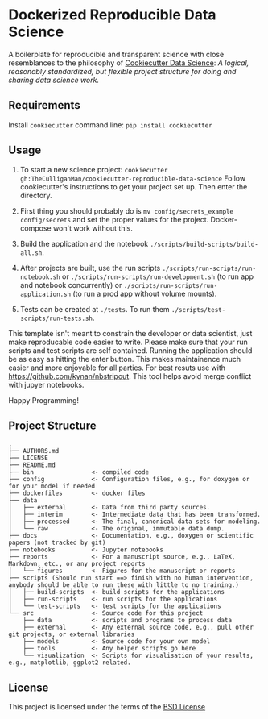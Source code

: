 Dockerized Reproducible Data Science
====================================

A boilerplate for reproducible and transparent science with close resemblances to the philosophy of [Cookiecutter Data Science](https://github.com/drivendata/cookiecutter-data-science): *A logical, reasonably standardized, but flexible project structure for doing and sharing data science work.*

Requirements
------------
Install `cookiecutter` command line: `pip install cookiecutter`    

Usage
-----
1. To start a new science project: `cookiecutter gh:TheCulliganMan/cookiecutter-reproducible-data-science`  Follow cookiecutter's instructions to get your project set up. Then enter the directory.

2. First thing you should probably do is `mv config/secrets_example config/secrets` and set the proper values for the project.  Docker-compose won't work without this.

3. Build the application and the notebook `./scripts/build-scripts/build-all.sh`.

4. After projects are built, use the run scripts `./scripts/run-scripts/run-notebook.sh` or `./scripts/run-scripts/run-development.sh` (to run app and notebook concurrently) or `./scripts/run-scripts/run-application.sh` (to run a prod app without volume mounts).

5. Tests can be created at `./tests`. To run them `./scripts/test-scripts/run-tests.sh`.

This template isn't meant to constrain the developer or data scientist, just make reproducable code easier to write.  Please make sure that your run scripts and test scripts are self contained.  Running the application should be as easy as hitting the enter button.  This makes maintainence much easier and more enjoyable for all parties.  For best resuts use with https://github.com/kynan/nbstripout.  This tool helps avoid merge conflict with jupyer notebooks.

Happy Programming!

Project Structure
-----------------

```
.
├── AUTHORS.md
├── LICENSE
├── README.md
├── bin                <- compiled code
├── config             <- Configuration files, e.g., for doxygen or for your model if needed
├── dockerfiles        <- docker files
├── data
│   ├── external       <- Data from third party sources.
│   ├── interim        <- Intermediate data that has been transformed.
│   ├── processed      <- The final, canonical data sets for modeling.
│   └── raw            <- The original, immutable data dump.
├── docs               <- Documentation, e.g., doxygen or scientific papers (not tracked by git)
├── notebooks          <- Jupyter notebooks
├── reports            <- For a manuscript source, e.g., LaTeX, Markdown, etc., or any project reports
│   └── figures        <- Figures for the manuscript or reports
├── scripts (Should run start ==> finish with no human intervention, anybody should be able to run these with little to no training.)
│   ├── build-scripts  <- build scripts for the applications
│   ├── run-scripts    <- run scripts for the applications 
│   └── test-scripts   <- test scripts for the applications
└── src                <- Source code for this project
    ├── data           <- scripts and programs to process data
    ├── external       <- Any external source code, e.g., pull other git projects, or external libraries
    ├── models         <- Source code for your own model
    ├── tools          <- Any helper scripts go here
    └── visualization  <- Scripts for visualisation of your results, e.g., matplotlib, ggplot2 related.
```

License
-------
This project is licensed under the terms of the [BSD License](/LICENSE)

